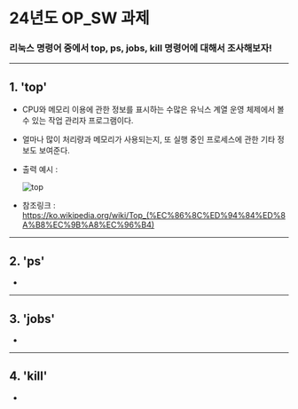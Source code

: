 
24년도 OP_SW 과제
=
### 리눅스 명령어 중에서 top, ps, jobs, kill 명령어에 대해서 조사해보자!
---

## 1.  'top'
   + CPU와 메모리 이용에 관한 정보를 표시하는 수많은 유닉스 계열 운영 체제에서 볼 수 있는 작업 관리자 프로그램이다.
   + 얼마나 많이 처리량과 메모리가 사용되는지, 또 실행 중인 프로세스에 관한 기타 정보도 보여준다.
   + 출력 예시 :

     
     ![top](https://github.com/juuyuul/OS_SW_24/assets/166657497/1ee5e8bf-e742-4a3f-a997-32a0965b9f5a)
   + 참조링크 : <https://ko.wikipedia.org/wiki/Top_(%EC%86%8C%ED%94%84%ED%8A%B8%EC%9B%A8%EC%96%B4)>
---
## 2. 'ps'
   +
---
## 3. 'jobs'
   +
---
## 4. 'kill'
   +

